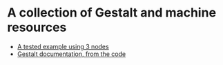 # A collection of Gestalt and machine resources


* [A tested example using 3 nodes](gestalt/xyz_test.py)
* [Gestalt documentation, from the code](gestalt_doc/index.html)
